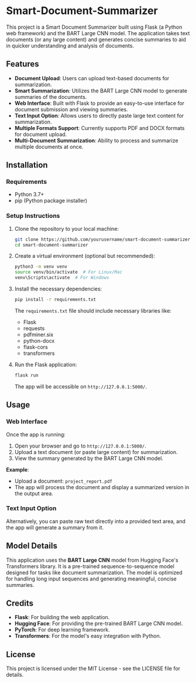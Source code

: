 # Smart-Document-Summarizer

This project is a Smart Document Summarizer built using Flask (a Python web framework) and the BART Large CNN model. The application takes text documents (or any large content) and generates concise summaries to aid in quicker understanding and analysis of documents.

## Features

- **Document Upload**: Users can upload text-based documents for summarization.
- **Smart Summarization**: Utilizes the BART Large CNN model to generate summaries of the documents.
- **Web Interface**: Built with Flask to provide an easy-to-use interface for document submission and viewing summaries.
- **Text Input Option**: Allows users to directly paste large text content for summarization.
- **Multiple Formats Support**: Currently supports PDF and DOCX formats for document upload.
 - **Multi-Document Summarization**: Ability to process and summarize multiple documents at once.

## Installation

### Requirements
- Python 3.7+
- pip (Python package installer)

### Setup Instructions

1. Clone the repository to your local machine:

    ```bash
    git clone https://github.com/yourusername/smart-document-summarizer.git
    cd smart-document-summarizer
    ```

2. Create a virtual environment (optional but recommended):

    ```bash
    python3 -m venv venv
    source venv/bin/activate  # For Linux/Mac
    venv\Scripts\activate  # For Windows
    ```

3. Install the necessary dependencies:

    ```bash
    pip install -r requirements.txt
    ```

    The `requirements.txt` file should include necessary libraries like:
    - Flask
    - requests
    - pdfminer.six
    - python-docx
    - flask-cors
    - transformers

4. Run the Flask application:

    ```bash
    flask run
    ```

    The app will be accessible on `http://127.0.0.1:5000/`.

## Usage

### Web Interface
Once the app is running:
1. Open your browser and go to `http://127.0.0.1:5000/`.
2. Upload a text document (or paste large content) for summarization.
3. View the summary generated by the BART Large CNN model.

**Example**:
- Upload a document: `project_report.pdf`
- The app will process the document and display a summarized version in the output area.

### Text Input Option
Alternatively, you can paste raw text directly into a provided text area, and the app will generate a summary from it.

## Model Details

This application uses the **BART Large CNN** model from Hugging Face's Transformers library. It is a pre-trained sequence-to-sequence model designed for tasks like document summarization. The model is optimized for handling long input sequences and generating meaningful, concise summaries.

## Credits

- **Flask**: For building the web application.
- **Hugging Face**: For providing the pre-trained BART Large CNN model.
- **PyTorch**: For deep learning framework.
- **Transformers**: For the model's easy integration with Python.

## License

This project is licensed under the MIT License - see the LICENSE file for details.
